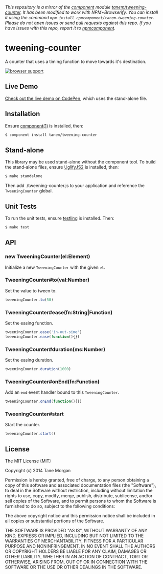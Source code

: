 *This repository is a mirror of the [component](http://component.io) module [tanem/tweening-counter](http://github.com/tanem/tweening-counter). It has been modified to work with NPM+Browserify. You can install it using the command `npm install npmcomponent/tanem-tweening-counter`. Please do not open issues or send pull requests against this repo. If you have issues with this repo, report it to [npmcomponent](https://github.com/airportyh/npmcomponent).*
# tweening-counter

A counter that uses a timing function to move towards it's destination.

[![browser support](https://ci.testling.com/tanem/tweening-counter.png)](https://ci.testling.com/tanem/tweening-counter)

## Live Demo

[Check out the live demo on CodePen](http://codepen.io/tanem/pen/AaxDd), which uses the stand-alone file.

## Installation

Ensure [component(1)](http://component.io) is installed, then:

```sh
$ component install tanem/tweening-counter
```

## Stand-alone

This library may be used stand-alone without the component tool. To build the stand-alone files, ensure [UglifyJS2](https://github.com/mishoo/UglifyJS2) is installed, then: 

```sh
$ make standalone
```

Then add ./tweening-counter.js to your application and reference the `TweeningCounter` global.

## Unit Tests

To run the unit tests, ensure [testling](https://github.com/substack/testling) is installed. Then:

```sh
$ make test
```

## API

### new TweeningCounter(el:Element)

Initialize a new `TweeningCounter` with the given `el`.

### TweeningCounter#to(val:Number)

Set the value to tween to.

```js
tweeningCounter.to(50)
```

### TweeningCounter#ease(fn:String|Function)

Set the easing function.

```js
tweeningCounter.ease('in-out-sine')
tweeningCounter.ease(function(){})
```

### TweeningCounter#duration(ms:Number)

Set the easing duration.

```js
tweeningCounter.duration(1000)
```

### TweeningCounter#onEnd(fn:Function)

Add an `end` event handler bound to this `TweeningCounter`.

```js
tweeningCounter.onEnd(function(){})
```

### TweeningCounter#start

Start the counter.

```js
tweeningCounter.start()
```

## License

The MIT License (MIT)

Copyright (c) 2014 Tane Morgan

Permission is hereby granted, free of charge, to any person obtaining a copy
of this software and associated documentation files (the "Software"), to deal
in the Software without restriction, including without limitation the rights
to use, copy, modify, merge, publish, distribute, sublicense, and/or sell
copies of the Software, and to permit persons to whom the Software is
furnished to do so, subject to the following conditions:

The above copyright notice and this permission notice shall be included in
all copies or substantial portions of the Software.

THE SOFTWARE IS PROVIDED "AS IS", WITHOUT WARRANTY OF ANY KIND, EXPRESS OR
IMPLIED, INCLUDING BUT NOT LIMITED TO THE WARRANTIES OF MERCHANTABILITY,
FITNESS FOR A PARTICULAR PURPOSE AND NONINFRINGEMENT. IN NO EVENT SHALL THE
AUTHORS OR COPYRIGHT HOLDERS BE LIABLE FOR ANY CLAIM, DAMAGES OR OTHER
LIABILITY, WHETHER IN AN ACTION OF CONTRACT, TORT OR OTHERWISE, ARISING FROM,
OUT OF OR IN CONNECTION WITH THE SOFTWARE OR THE USE OR OTHER DEALINGS IN
THE SOFTWARE.